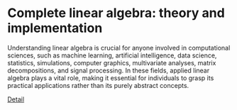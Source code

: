 # Complete linear algebra: theory and implementation

Understanding linear algebra is crucial for anyone involved in computational sciences, such as machine learning, artificial intelligence, data science, statistics, simulations, computer graphics, multivariate analyses, matrix decompositions, and signal processing. In these fields, applied linear algebra plays a vital role, making it essential for individuals to grasp its practical applications rather than its purely abstract concepts. 

[Detail](https://eduitfree.com/courses/complete-linear-algebra-theory-and-implementation)
